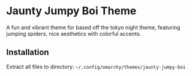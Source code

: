 # Jaunty Jumpy Boi Theme

A fun and vibrant theme for based off the tokyo night theme, featuring jumping spiders, nice aesthetics with colorful accents.

## Installation
Extract all files to directory:  `~/.config/omarchy/themes/jaunty-jumpy-boi`
